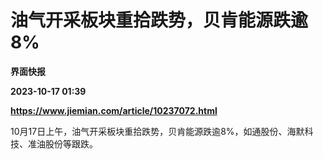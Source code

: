 # 油气开采板块重拾跌势，贝肯能源跌逾8%
**界面快报**

**2023-10-17 01:39**

**https://www.jiemian.com/article/10237072.html**

10月17日上午，油气开采板块重拾跌势，贝肯能源跌逾8%，如通股份、海默科技、准油股份等跟跌。